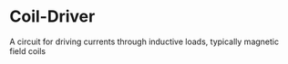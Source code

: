 # Coil-Driver
A circuit for driving currents through inductive loads, typically magnetic field coils
